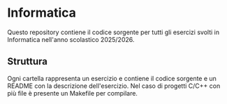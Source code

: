 # Informatica

Questo repository contiene il codice sorgente per tutti gli esercizi
svolti in Informatica nell'anno scolastico 2025/2026.

## Struttura

Ogni cartella rappresenta un esercizio e contiene il codice sorgente e un README con
la descrizione dell'esercizio.
Nel caso di progetti C/C++ con più file è presente un Makefile per compilare.
